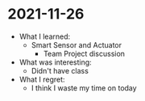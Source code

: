 # 2021-11-26

- What I learned: 
  - Smart Sensor and Actuator
    - Team Project discussion
- What was interesting: 
  - Didn't have class
- What I regret: 
  - I think I waste my time on today